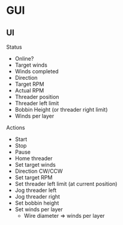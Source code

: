 # GUI

## UI

Status
- Online?
- Target winds
- Winds completed
- Direction
- Target RPM
- Actual RPM
- Threader position
- Threader left limit
- Bobbin Height (or threader right limit)
- Winds per layer

Actions
- Start
- Stop
- Pause
- Home threader
- Set target winds
- Direction CW/CCW
- Set target RPM
- Set threader left limit (at current position)
- Jog threader left
- Jog threader right
- Set bobbin height
- Set winds per layer
    - Wire diameter => winds per layer
